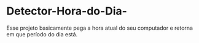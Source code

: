 # Detector-Hora-do-Dia-
Esse projeto basicamente pega a hora atual do seu computador e retorna em que período do dia está.
